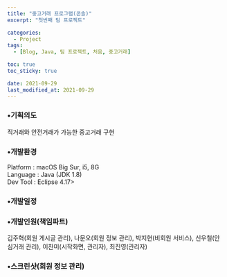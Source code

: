 ```yaml
---
title: "중고거래 프로그램(콘솔)"
excerpt: "첫번째 팀 프로젝트"

categories:
  - Project
tags:
  - [Blog, Java, 팀 프로젝트, 처음, 중고거래]

toc: true
toc_sticky: true

date: 2021-09-29
last_modified_at: 2021-09-29
---
```


<h3>•기획의도</h3>
<p>직거래와 안전거래가 가능한 중고거래 구현</p>

<h3>•개발환경</h3>
<p>Platform : macOS Big Sur, i5, 8G<br>
Language : Java (JDK 1.8)<br>
Dev Tool : Eclipse 4.17></p>

<h3>•개발일정</h3>

<h3>•개발인원(책임파트)<br></h3>
<p>김주혁(회원 게시글 관리), 나문오(회원 정보 관리), 박지현(비회원 서비스), 신우철(안심거래 관리), 이찬미(시작화면, 관리자), 최진영(관리자)</p>

<h3>•스크린샷(회원 정보 관리)<h3>
